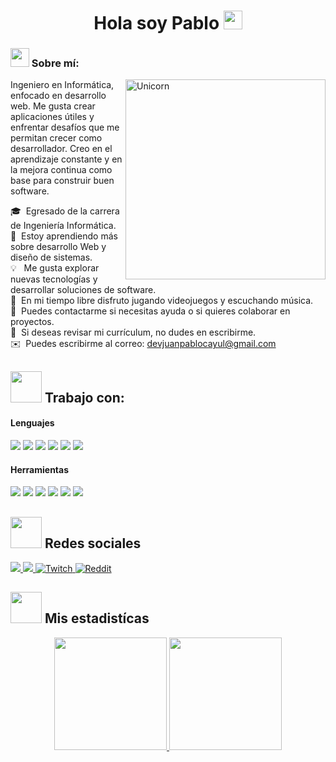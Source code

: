<h1 align="center">
Hola soy Pablo
	<a href="https://github.com/Bouaskaoun" target="_self">
		<img src="https://media.giphy.com/media/hvRJCLFzcasrR4ia7z/giphy.gif" width="30">
	</a>
</h1>


### <img src="https://media3.giphy.com/media/v1.Y2lkPTc5MGI3NjExNDloY2Fnc2g5NjZlZmFzajI4NmQyOWViNGgxN2xqN2pwa2NpY2ZjbCZlcD12MV9pbnRlcm5hbF9naWZfYnlfaWQmY3Q9cw/108JHWB1hruZnq/giphy.gif" width="30px" height="30px"> Sobre mí:
<img align="right" width=320px alt="Unicorn" src="https://media2.giphy.com/media/v1.Y2lkPTc5MGI3NjExZTgzNnlycDExamF5bnQ2d2JtbTQ5OGRjYXM5MG5sY2EzcnJwM3NhNCZlcD12MV9pbnRlcm5hbF9naWZfYnlfaWQmY3Q9Zw/IRZE8JX2BQikM/giphy.gif" />

Ingeniero en Informática, enfocado en desarrollo web. Me gusta crear aplicaciones útiles y enfrentar desafíos que me permitan crecer como desarrollador. Creo en el aprendizaje constante y en la mejora continua como base para construir buen software.
 
🎓 &nbsp;Egresado de la carrera de Ingeniería Informática.\
🌱 &nbsp;Estoy aprendiendo más sobre desarrollo Web y diseño de sistemas. \
💡  &nbsp; Me gusta explorar nuevas tecnologías y desarrollar soluciones de software. \
🎯 &nbsp;En mi tiempo libre disfruto jugando videojuegos y escuchando música. \
🤝 &nbsp;Puedes contactarme si necesitas ayuda o si quieres colaborar en proyectos. \
📄 &nbsp;Si deseas revisar mi currículum, no dudes en escribirme.\
✉️ &nbsp;Puedes escribirme al correo: devjuanpablocayul@gmail.com 



## <img src="https://media2.giphy.com/media/QssGEmpkyEOhBCb7e1/giphy.gif?cid=ecf05e47a0n3gi1bfqntqmob8g9aid1oyj2wr3ds3mg700bl&rid=giphy.gif" width="50px" height="50px"> Trabajo con:
<h4> Lenguajes </h4>
<span> 
  <img src="https://img.shields.io/badge/HTML5-E34F26?style=for-the-badge&logo=html5&logoColor=white">
  <img src="https://img.shields.io/badge/CSS3-1572B6?style=for-the-badge&logo=css3&logoColor=white">
  <img src="https://img.shields.io/badge/JavaScript-F7DF1E?style=for-the-badge&logo=javascript&logoColor=black">
  <img src="https://img.shields.io/badge/php-%23777BB4.svg?style=for-the-badge&logo=php&logoColor=white">
  <img src="https://img.shields.io/badge/python-3670A0?style=for-the-badge&logo=python&logoColor=ffdd54">
  <img src= "https://img.shields.io/badge/-Arduino-00979D?style=for-the-badge&logo=Arduino&logoColor=white">
 


</span>


<h4> Herramientas </h4>
<span>
  <img src="https://img.shields.io/badge/Git-F05032?style=for-the-badge&logo=git&logoColor=white">
  <img src="https://img.shields.io/badge/mysql-4479A1.svg?style=for-the-badge&logo=mysql&logoColor=white">
  <img src="https://img.shields.io/badge/Visual%20Studio-5C2D91.svg?style=for-the-badge&logo=visual-studio&logoColor=white">
  <img src="https://img.shields.io/badge/Visual%20Studio%20Code-0078d7.svg?style=for-the-badge&logo=visual-studio-code&logoColor=white">
  <img src="https://img.shields.io/badge/bootstrap-%238511FA.svg?style=for-the-badge&logo=bootstrap&logoColor=white">
  <img src="https://img.shields.io/badge/android%20studio-346ac1?style=for-the-badge&logo=android%20studio&logoColor=white">

</span>

## <img src='https://raw.githubusercontent.com/ShahriarShafin/ShahriarShafin/main/Assets/handshake.gif' width="50px" height="50px"> Redes sociales
<a href= "https://www.linkedin.com/in/juan-pablo-cayul-cort%C3%A9s-0ba5ab375/">
    <img src="https://img.shields.io/badge/linkedin-%230077B5.svg?style=for-the-badge&logo=linkedin&logoColor=white">
</a>
<a href= "https://www.instagram.com/Pablonoma_/?hl=es">
    <img src="https://img.shields.io/badge/Instagram-%23E4405F.svg?style=for-the-badge&logo=Instagram&logoColor=white">
</a>
<a href="https://www.facebook.com/profile.php?id=61573379758517" >
  <img src="https://img.shields.io/badge/Facebook-%231877F2.svg?style=for-the-badge&logo=Facebook&logoColor=white" alt="Twitch">
</a>
<a href="https://www.reddit.com/user/Scary-Sheepherder453/" >
  <img src="https://img.shields.io/badge/Reddit-%23FF4500.svg?style=for-the-badge&logo=Reddit&logoColor=white" alt="Reddit">
</a>


## <img src='https://media3.giphy.com/media/v1.Y2lkPTc5MGI3NjExbXRmdjhzMjFlYmVqbzF2MG5ybnA3cGF0OG10YTRyeW50eGpjc3g4aCZlcD12MV9pbnRlcm5hbF9naWZfYnlfaWQmY3Q9cw/jUQHpQ3UjFBfRlQekP/giphy.gif' width="50px" height="50px"> Mis estadistícas

<p align="center">
<a href="https://github.com/Pablonoma">
  <img height="180em" src="https://github-readme-stats-eight-theta.vercel.app/api?username=Pablonoma&show_icons=true&theme=algolia&include_all_commits=true&count_private=true"/>
  <img height="180em" src="https://github-readme-stats-eight-theta.vercel.app/api/top-langs/?username=Pablonoma&layout=compact&langs_count=8&theme=algolia"/>
</a>
</p>

